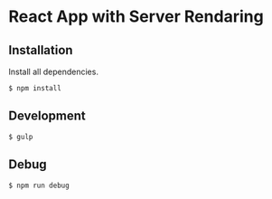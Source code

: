 # React App with Server Rendaring

## Installation

Install all dependencies. 

```
$ npm install
```


## Development

```
$ gulp
```

## Debug

```
$ npm run debug
```
